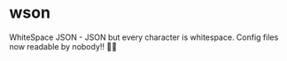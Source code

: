 # wson

WhiteSpace JSON - JSON but every character is whitespace. Config files now readable by nobody!! 👍🏻

